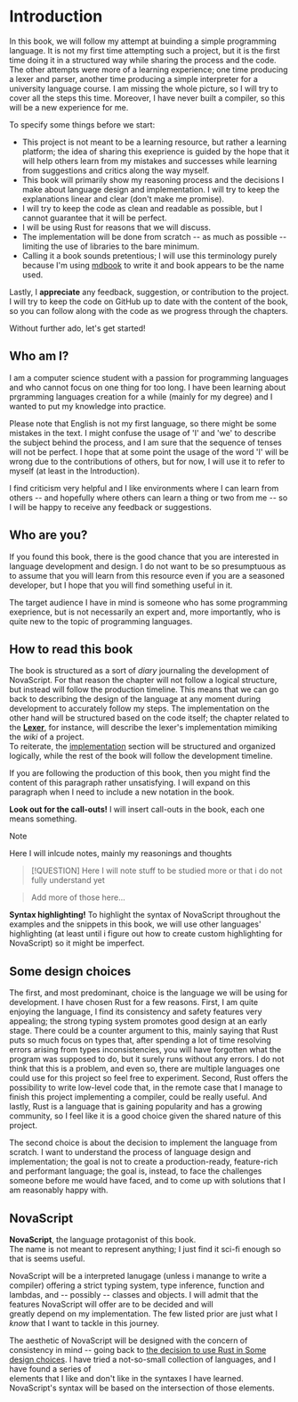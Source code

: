 # Introduction

In this book, we will follow my attempt at buinding a simple programming
language.
It is not my first time attempting such a project, but it is the first time
doing it in a structured way while sharing the process and the code.
The other attempts were more of a learning experience; one time producing a
lexer and parser, another time producing a simple interpreter for a university
language course.
I am missing the whole picture, so I will try to cover all the steps this time.
Moreover, I have never built a compiler, so this will be a new experience for
me.

To specify some things before we start:

- This project is not meant to be a learning resource, but rather a learning
  platform; the idea of sharing this exeprience is guided by the hope that it
  will help others learn from my mistakes and successes while learning
  from suggestions and critics along the way myself.
- This book will primarily show my reasoning process and the decisions I make
  about language design and implementation.
  I will try to keep the explanations linear and clear (don't make me promise).
- I will try to keep the code as clean and readable as possible, but I cannot
  guarantee that it will be perfect.
- I will be using Rust for reasons that we will discuss.
- The implementation will be done from scratch -- as much as possible --
  limiting the use of libraries to the bare minimum.
- Calling it a book sounds pretentious; I will use this terminology purely because
  I'm using [mdbook](https://rust-lang.github.io/mdBook/index.html) to write it
  and book appears to be the name used.

Lastly, I **appreciate** any feedback, suggestion, or contribution to the project.
I will try to keep the code on GitHub up to date with the content of the book, so you can
follow along with the code as we progress through the chapters.

Without further ado, let's get started!

## Who am I?

I am a computer science student with a passion for programming languages and who
cannot focus on one thing for too long.
I have been learning about prgramming languages creation for a while (mainly for
my degree) and I wanted to put my knowledge into practice.

Please note that English is not my first language, so there might be some mistakes
in the text.
I might confuse the usage of 'I' and 'we' to describe the subject behind the process, and I am sure
that the sequence of tenses will not be perfect.
I hope that at some point the usage of the word 'I' will be wrong due to the
contributions of others, but for now, I will use it to refer to myself (at least
in the Introduction).

I find criticism very helpful and I like environments where I can learn
from others -- and hopefully where others can learn a thing or two from me --
so I will be happy to receive any feedback or suggestions.

## Who are you?

If you found this book, there is the good chance that you are interested in
language development and design.
I do not want to be so presumptuous as to assume that you will learn from this
resource even if you are a seasoned developer, but I hope that you will find
something useful in it.

The target audience I have in mind is someone who has some programming
exeprience, but is not necessarily an expert and, more importantly, who is
quite new to the topic of programming languages.

## How to read this book

The book is structured as a sort of _diary_ journaling the development of NovaScript.
For that reason the chapter will not follow a logical structure, but instead
will follow the production timeline.
This means that we can go back to describing the design of the language at any moment
during development to accurately follow my steps.
The implementation on the other hand will be structured based on the code
itself; the chapter related to the **[Lexer](./implementation/lexer.md)**, for instance, will describe the lexer's
implementation mimiking the _wiki_ of a project.  
To reiterate, the [implementation](./implementation/implementation.md) section will be structured and organized
logically, while the rest of the book will follow the development timeline.

If you are following the production of this book, then you might find the
content of this paragraph rather unsatisfying.
I will expand on this paragraph when I need to include a new notation in the
book.

**Look out for the call-outs!**
I will insert call-outs in the book, each one means something.

> [!NOTE]
> Here I will inlcude notes, mainly my reasonings and thoughts

> [!QUESTION]
> Here I will note stuff to be studied more or that i do not fully understand
> yet

> Add more of those here...

**Syntax highlighting!**
To highlight the syntax of NovaScript throughout the examples and the snippets
in this book, we will use other languages' highlighting (at least until i figure
out how to create custom highlighting for NovaScript) so it might be imperfect.

## Some design choices

The first, and most predominant, choice is the language we will be using for
development.
I have chosen Rust for a few reasons.
First, I am quite enjoying the language, I find its consistency and safety features
very appealing; the strong typing system promotes good design at an early stage.
There could be a counter argument to this, mainly saying that Rust puts so much
focus on types that, after spending a lot of time resolving errors arising from
types inconsistencies, you will have forgotten what the program was supposed to
do, but it surely runs without any errors.
I do not think that this is a problem, and even so, there are multiple languages
one could use for this project so feel free to experiment.
Second, Rust offers the possibility to write low-level code that, in the remote
case that I manage to finish this project implementing a compiler, could be
really useful.
And lastly, Rust is a language that is gaining popularity and has a growing
community, so I feel like it is a good choice given the shared nature of this
project.

The second choice is about the decision to implement the language from scratch.
I want to understand the process of language design and implementation; the goal
is not to create a production-ready, feature-rich and performant language; the
goal is, instead, to face the challenges someone before me would have faced, and
to come up with solutions that I am reasonably happy with.

## NovaScript

**NovaScript**, the language protagonist of this book.  
The name is not meant to represent anything; I just find it sci-fi enough so
that is seems useful.

NovaScript will be a interpreted lanugage (unless i manange to write a compiler)
offering a strict typing system, type inference, function and lambdas, and --
possibly -- classes and objects.
I will admit that the features NovaScript will offer are to be decided and will  
greatly depend on my implementation.
The few listed prior are just what I _know_ that I want to tackle in this
journey.

The aesthetic of NovaScript will be designed with the concern of consistency
in mind -- going back to [the decision to use
Rust in Some design choices](./introduction.md#some-design-choices).
I have tried a not-so-small collection of languages, and I have found a series of  
elements that I like and don't like in the syntaxes I have learned.
NovaScript's syntax will be based on the intersection of those elements.
